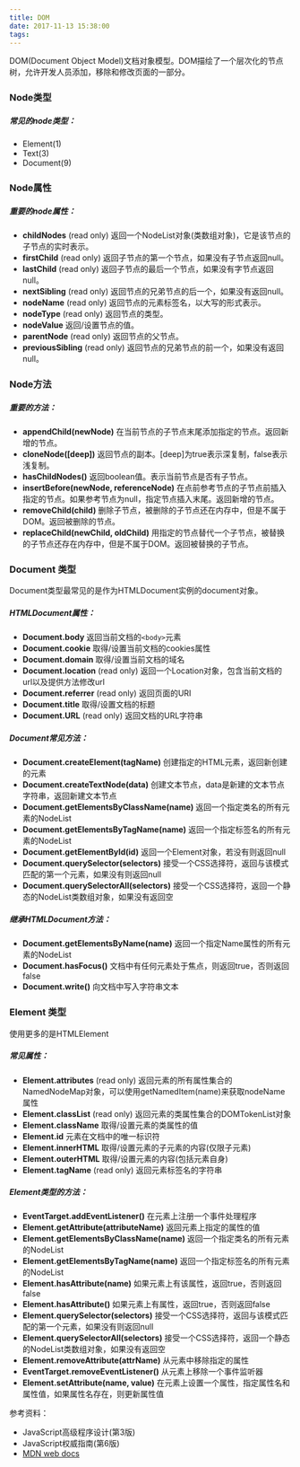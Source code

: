 ```yaml
---
title: DOM
date: 2017-11-13 15:38:00
tags:
---
```

DOM(Document Object Model)文档对象模型。DOM描绘了一个层次化的节点树，允许开发人员添加，移除和修改页面的一部分。

### Node类型
##### 常见的node类型：
- Element(1)
- Text(3)
- Document(9)

### Node属性
##### 重要的node属性：
- **childNodes** (read only)
返回一个NodeList对象(类数组对象)，它是该节点的子节点的实时表示。
- **firstChild** (read only)
返回子节点的第一个节点，如果没有子节点返回null。
- **lastChild** (read only)
返回子节点的最后一个节点，如果没有字节点返回null。
- **nextSibling** (read only)
返回节点的兄弟节点的后一个，如果没有返回null。
- **nodeName** (read only)
返回节点的元素标签名，以大写的形式表示。
- **nodeType** (read only)
返回节点的类型。
- **nodeValue**
返回/设置节点的值。
- **parentNode** (read only)
返回节点的父节点。
- **previousSibling** (read only)
返回节点的兄弟节点的前一个，如果没有返回null。

### Node方法
##### 重要的方法：
- **appendChild(newNode)**
在当前节点的子节点末尾添加指定的节点。返回新增的节点。
- **cloneNode([deep])**
返回节点的副本。[deep]为true表示深复制，false表示浅复制。
- **hasChildNodes()**
返回boolean值。表示当前节点是否有子节点。
- **insertBefore(newNode, referenceNode)**
在点前参考节点的子节点前插入指定的节点。如果参考节点为null，指定节点插入末尾。返回新增的节点。
- **removeChild(child)**
删除子节点，被删除的子节点还在内存中，但是不属于DOM。返回被删除的节点。
- **replaceChild(newChild, oldChild)**
用指定的节点替代一个子节点，被替换的子节点还存在内存中，但是不属于DOM。返回被替换的子节点。


### Document 类型
Document类型最常见的是作为HTMLDocument实例的document对象。
##### HTMLDocument属性：
- **Document.body**
返回当前文档的`<body>`元素
- **Document.cookie**
取得/设置当前文档的cookies属性
- **Document.domain**
取得/设置当前文档的域名
- **Document.location** (read only)
返回一个Location对象，包含当前文档的url以及提供方法修改url
- **Document.referrer** (read only)
返回页面的URI
- **Document.title**
取得/设置文档的标题
- **Document.URL** (read only)
返回文档的URL字符串

##### Document常见方法：
- **Document.createElement(tagName)**
创建指定的HTML元素，返回新创建的元素
- **Document.createTextNode(data)**
创建文本节点，data是新建的文本节点字符串，返回新建文本节点
- **Document.getElementsByClassName(name)**
返回一个指定类名的所有元素的NodeList
- **Document.getElementsByTagName(name)**
返回一个指定标签名的所有元素的NodeList
- **Document.getElementById(id)**
返回一个Element对象，若没有则返回null
- **Document.querySelector(selectors)**
接受一个CSS选择符，返回与该模式匹配的第一个元素，如果没有则返回null
- **Document.querySelectorAll(selectors)**
接受一个CSS选择符，返回一个静态的NodeList类数组对象，如果没有返回空

##### 继承HTMLDocument方法：
- **Document.getElementsByName(name)**
返回一个指定Name属性的所有元素的NodeList
- **Document.hasFocus()**
文档中有任何元素处于焦点，则返回true，否则返回false
- **Document.write()**
向文档中写入字符串文本

### Element 类型
使用更多的是HTMLElement
##### 常见属性：
- **Element.attributes** (read only)
返回元素的所有属性集合的NamedNodeMap对象，可以使用getNamedItem(name)来获取nodeName属性
- **Element.classList** (read only)
返回元素的类属性集合的DOMTokenList对象
- **Element.className**
取得/设置元素的类属性的值
- **Element.id**
元素在文档中的唯一标识符
- **Element.innerHTML**
取得/设置元素的子元素的内容(仅限子元素)
- **Element.outerHTML**
取得/设置元素的内容(包括元素自身)
- **Element.tagName** (read only)
返回元素标签名的字符串

##### Element类型的方法：
- **EventTarget.addEventListener()**
在元素上注册一个事件处理程序
- **Element.getAttribute(attributeName)**
返回元素上指定的属性的值
- **Element.getElementsByClassName(name)**
返回一个指定类名的所有元素的NodeList
- **Element.getElementsByTagName(name)**
返回一个指定标签名的所有元素的NodeList
- **Element.hasAttribute(name)**
如果元素上有该属性，返回true，否则返回false
- **Element.hasAttribute()**
如果元素上有属性，返回true，否则返回false
- **Element.querySelector(selectors)**
接受一个CSS选择符，返回与该模式匹配的第一个元素，如果没有则返回null
- **Element.querySelectorAll(selectors)**
接受一个CSS选择符，返回一个静态的NodeList类数组对象，如果没有返回空
- **Element.removeAttribute(attrName)**
从元素中移除指定的属性
- **EventTarget.removeEventListener()**
从元素上移除一个事件监听器
- **Element.setAttribute(name, value)**
在元素上设置一个属性，指定属性名和属性值，如果属性名存在，则更新属性值


参考资料：
- JavaScript高级程序设计(第3版)
- JavaScript权威指南(第6版)
- [MDN web docs](https://developer.mozilla.org/en-US/docs/Web/API/Document_Object_Model)
